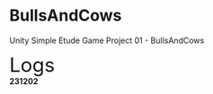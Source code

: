 # BullsAndCows
 Unity Simple Etude Game Project 01 - BullsAndCows

 <span style="font-size:250%"> Logs</span>  
 **231202**
